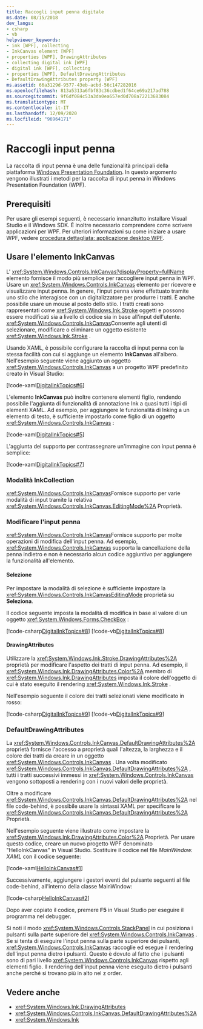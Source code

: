 ```yaml
---
title: Raccogli input penna digitale
ms.date: 08/15/2018
dev_langs:
- csharp
- vb
helpviewer_keywords:
- ink [WPF], collecting
- InkCanvas element [WPF]
- properties [WPF], DrawingAttributes
- collecting digital ink [WPF]
- digital ink [WPF], collecting
- properties [WPF], DefaultDrawingAttributes
- DefaultDrawingAttributes property [WPF]
ms.assetid: 66a3129d-9577-43eb-acbd-56c147282016
ms.openlocfilehash: 813a5313a6fbf83c36cdbed1f64ce69a217ad788
ms.sourcegitcommit: 9f6df084c53a3da0ea657ed0d708a72213683084
ms.translationtype: MT
ms.contentlocale: it-IT
ms.lasthandoff: 12/09/2020
ms.locfileid: "96964171"
---
```

# <a name="collect-ink"></a>Raccogli input penna

La raccolta di input penna è una delle funzionalità principali della piattaforma [Windows Presentation Foundation](../index.md). In questo argomento vengono illustrati i metodi per la raccolta di input penna in Windows Presentation Foundation (WPF).

## <a name="prerequisites"></a>Prerequisiti

Per usare gli esempi seguenti, è necessario innanzitutto installare Visual Studio e il Windows SDK. È inoltre necessario comprendere come scrivere applicazioni per WPF. Per ulteriori informazioni su come iniziare a usare WPF, vedere [procedura dettagliata: applicazione desktop WPF](../getting-started/walkthrough-my-first-wpf-desktop-application.md).

## <a name="use-the-inkcanvas-element"></a>Usare l'elemento InkCanvas

L' <xref:System.Windows.Controls.InkCanvas?displayProperty=fullName> elemento fornisce il modo più semplice per raccogliere input penna in WPF. Usare un <xref:System.Windows.Controls.InkCanvas> elemento per ricevere e visualizzare input penna. In genere, l'input penna viene effettuato tramite uno stilo che interagisce con un digitalizzatore per produrre i tratti. È anche possibile usare un mouse al posto dello stilo. I tratti creati sono rappresentati come <xref:System.Windows.Ink.Stroke> oggetti e possono essere modificati sia a livello di codice sia in base all'input dell'utente. <xref:System.Windows.Controls.InkCanvas>Consente agli utenti di selezionare, modificare o eliminare un oggetto esistente <xref:System.Windows.Ink.Stroke> .

Usando XAML, è possibile configurare la raccolta di input penna con la stessa facilità con cui si aggiunge un elemento **InkCanvas** all'albero. Nell'esempio seguente viene aggiunto un oggetto <xref:System.Windows.Controls.InkCanvas> a un progetto WPF predefinito creato in Visual Studio:

[!code-xaml[DigitalInkTopics#6](~/samples/snippets/csharp/VS_Snippets_Wpf/DigitalInkTopics/CSharp/Window2.xaml#6)]

L'elemento **InkCanvas** può inoltre contenere elementi figlio, rendendo possibile l'aggiunta di funzionalità di annotazione Ink a quasi tutti i tipi di elementi XAML. Ad esempio, per aggiungere le funzionalità di Inking a un elemento di testo, è sufficiente impostarlo come figlio di un oggetto <xref:System.Windows.Controls.InkCanvas> :

[!code-xaml[DigitalInkTopics#5](~/samples/snippets/csharp/VS_Snippets_Wpf/DigitalInkTopics/CSharp/Window2.xaml#5)]

L'aggiunta del supporto per contrassegnare un'immagine con input penna è semplice:

[!code-xaml[DigitalInkTopics#7](~/samples/snippets/csharp/VS_Snippets_Wpf/DigitalInkTopics/CSharp/Window2.xaml#7)]

### <a name="inkcollection-modes"></a>Modalità InkCollection

<xref:System.Windows.Controls.InkCanvas>Fornisce supporto per varie modalità di input tramite la relativa <xref:System.Windows.Controls.InkCanvas.EditingMode%2A> Proprietà.

### <a name="manipulate-ink"></a>Modificare l'input penna

<xref:System.Windows.Controls.InkCanvas>Fornisce supporto per molte operazioni di modifica dell'input penna. Ad esempio, <xref:System.Windows.Controls.InkCanvas> supporta la cancellazione della penna indietro e non è necessario alcun codice aggiuntivo per aggiungere la funzionalità all'elemento.

#### <a name="selection"></a>Selezione

Per impostare la modalità di selezione è sufficiente impostare la <xref:System.Windows.Controls.InkCanvasEditingMode> proprietà su **Seleziona**.

Il codice seguente imposta la modalità di modifica in base al valore di un oggetto <xref:System.Windows.Forms.CheckBox> :

[!code-csharp[DigitalInkTopics#8](~/samples/snippets/csharp/VS_Snippets_Wpf/DigitalInkTopics/CSharp/Window1.xaml.cs#8)]
[!code-vb[DigitalInkTopics#8](~/samples/snippets/visualbasic/VS_Snippets_Wpf/DigitalInkTopics/VisualBasic/Window1.xaml.vb#8)]

#### <a name="drawingattributes"></a>DrawingAttributes

Utilizzare la <xref:System.Windows.Ink.Stroke.DrawingAttributes%2A> proprietà per modificare l'aspetto dei tratti di input penna. Ad esempio, il <xref:System.Windows.Ink.DrawingAttributes.Color%2A> membro di <xref:System.Windows.Ink.DrawingAttributes> imposta il colore dell'oggetto di cui è stato eseguito il rendering <xref:System.Windows.Ink.Stroke> .

Nell'esempio seguente il colore dei tratti selezionati viene modificato in rosso:

[!code-csharp[DigitalInkTopics#9](~/samples/snippets/csharp/VS_Snippets_Wpf/DigitalInkTopics/CSharp/Window1.xaml.cs#9)]
[!code-vb[DigitalInkTopics#9](~/samples/snippets/visualbasic/VS_Snippets_Wpf/DigitalInkTopics/VisualBasic/Window1.xaml.vb#9)]

### <a name="defaultdrawingattributes"></a>DefaultDrawingAttributes

La <xref:System.Windows.Controls.InkCanvas.DefaultDrawingAttributes%2A> proprietà fornisce l'accesso a proprietà quali l'altezza, la larghezza e il colore dei tratti da creare in un oggetto <xref:System.Windows.Controls.InkCanvas> . Una volta modificato <xref:System.Windows.Controls.InkCanvas.DefaultDrawingAttributes%2A> , tutti i tratti successivi immessi in <xref:System.Windows.Controls.InkCanvas> vengono sottoposti a rendering con i nuovi valori delle proprietà.

Oltre a modificare <xref:System.Windows.Controls.InkCanvas.DefaultDrawingAttributes%2A> nel file code-behind, è possibile usare la sintassi XAML per specificare le <xref:System.Windows.Controls.InkCanvas.DefaultDrawingAttributes%2A> Proprietà.

Nell'esempio seguente viene illustrato come impostare la <xref:System.Windows.Ink.DrawingAttributes.Color%2A> Proprietà. Per usare questo codice, creare un nuovo progetto WPF denominato "HelloInkCanvas" in Visual Studio. Sostituire il codice nel file *MainWindow. XAML* con il codice seguente:

[!code-xaml[HelloInkCanvas#1](~/samples/snippets/csharp/VS_Snippets_Wpf/HelloInkCanvas/CSharp/Window1.xaml#1)]

Successivamente, aggiungere i gestori eventi del pulsante seguenti al file code-behind, all'interno della classe MainWindow:

[!code-csharp[HelloInkCanvas#2](~/samples/snippets/csharp/VS_Snippets_Wpf/HelloInkCanvas/CSharp/Window1.xaml.cs#2)]

Dopo aver copiato il codice, premere **F5** in Visual Studio per eseguire il programma nel debugger.

Si noti il modo <xref:System.Windows.Controls.StackPanel> in cui posiziona i pulsanti sulla parte superiore del <xref:System.Windows.Controls.InkCanvas> . Se si tenta di eseguire l'input penna sulla parte superiore dei pulsanti, <xref:System.Windows.Controls.InkCanvas> raccoglie ed esegue il rendering dell'input penna dietro i pulsanti. Questo è dovuto al fatto che i pulsanti sono di pari livello <xref:System.Windows.Controls.InkCanvas> rispetto agli elementi figlio. Il rendering dell'input penna viene eseguito dietro i pulsanti anche perché si trovano più in alto nel z order.

## <a name="see-also"></a>Vedere anche

- <xref:System.Windows.Ink.DrawingAttributes>
- <xref:System.Windows.Controls.InkCanvas.DefaultDrawingAttributes%2A>
- <xref:System.Windows.Ink>
